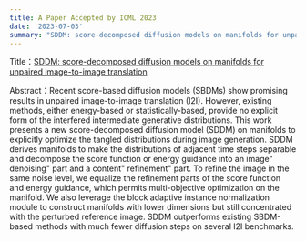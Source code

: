 ```yaml
---
title: A Paper Accepted by ICML 2023
date: '2023-07-03'
summary: "SDDM: score-decomposed diffusion models on manifolds for unpaired image-to-image translation"
---
```


Title：[SDDM: score-decomposed diffusion models on manifolds for unpaired image-to-image translation](https://proceedings.mlr.press/v202/sun23n/sun23n.pdf)

Abstract：Recent score-based diffusion models (SBDMs) show promising results in unpaired image-to-image translation (I2I). However, existing methods, either energy-based or statistically-based, provide no explicit form of the interfered intermediate generative distributions. This work presents a new score-decomposed diffusion model (SDDM) on manifolds to explicitly optimize the tangled distributions during image generation. SDDM derives manifolds to make the distributions of adjacent time steps separable and decompose the score function or energy guidance into an image" denoising" part and a content" refinement" part. To refine the image in the same noise level, we equalize the refinement parts of the score function and energy guidance, which permits multi-objective optimization on the manifold. We also leverage the block adaptive instance normalization module to construct manifolds with lower dimensions but still concentrated with the perturbed reference image. SDDM outperforms existing SBDM-based methods with much fewer diffusion steps on several I2I benchmarks.